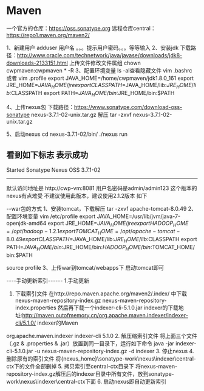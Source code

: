 ﻿# Maven
一个官方的仓库：https://oss.sonatype.org
远程仓库central：https://repo1.maven.org/maven2/


1、新建用户
adduser 用户名
。。。提示用户密码。。。等等输入
2、安装jdk
下载路径：http://www.oracle.com/technetwork/java/javase/downloads/jdk8-downloads-2133151.html
上传文件修改文件属组
chown cwpmaven:cwpmaven * -R
3、配置环境变量
ls -al查看隐藏文件
vim .bashrc 或者 vim .profile 
export JAVA_HOME=/home/cwpmaven/jdk1.8.0_161
export JRE_HOME=$JAVA_HOME/jre
export CLASSPATH=$JAVA_HOME/lib:$JRE_HOME/lib:$CLASSPATH
export PATH=$JAVA_HOME/bin:$JRE_HOME/bin:$PATH

4、上传nexus包
下载路径：https://www.sonatype.com/download-oss-sonatype
nexus-3.7.1-02-unix.tar.gz
解压
tar -zxvf nexus-3.7.1-02-unix.tar.gz

5、启动nexus
cd nexus-3.7.1-02/bin/
./nexus run

看到如下标志 表示成功
-------------------------------------------------

Started Sonatype Nexus OSS 3.7.1-02

-------------------------------------------------

默认访问地址是
http://cwp-vm:8081
用户名密码是admin/admin123
这个版本的nexus有点难受
不建议使用此版本，建议使用2.1.2版本 如下

--war包的方式
1、安装tomcat，下载解压
tar -zxvf apache-tomcat-8.0.49
2、配置环境变量
vim /etc/profile
export JAVA_HOME=/usr/lib/jvm/java-7-openjdk-amd64
export JRE_HOME=$JAVA_HOME/jre
export HADOOP_HOME=/opt/hadoop-1.2.1
export TOMCAT_HOME=/opt/apache-tomcat-8.0.49
export CLASSPATH=$JAVA_HOME/lib:$JRE_HOME/lib:$CLASSPATH
export PATH=$JAVA_HOME/bin:$JRE_HOME/bin:$HADOOP_HOME/bin:$TOMCAT_HOME/bin:$PATH

source profile
3、上传war到tomcat/webapps下
启动tomcat即可


----手动更新索引------
1.手动更新
1.  下载索引文件
在http://repo.maven.apache.org/maven2/.index/ 中下载
nexus-maven-repository-index.gz
nexus-maven-repository-index.properties
然后再下载一个indexer-cli-5.1.0.jar
indexer的下载地址:http://maven.outofmemory.cn/org.apache.maven.indexer/indexer-cli/5.1.0/
indexer的Maven

<dependency>
    <groupId>org.apache.maven.indexer</groupId>
    <artifactId>indexer-cli</artifactId>
    <version>5.1.0</version>
</dependency>
2.   解压缩索引文件
将上面三个文件（.gz & .properties & .jar）放置到同一目录下，运行如下命令
java -jar indexer-cli-5.1.0.jar -u nexus-maven-repository-index.gz -d indexer
3.   停止nexus
4.   删除原有的索引文件
将{nexus_home}\sonatype-work\nexus\indexer\central-ctx下的文件全部删掉
5.   拷贝索引至central-ctx目录下
将nexus-maven-repository-index.gz解压后的indexer目录中所有文件，放到sonatype-work\nexus\indexer\central-ctx下面
6.   启动nexus即自动更新索引